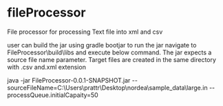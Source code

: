 # fileProcessor
File processor for processing Text file into xml and csv

user can build the jar using gradle bootjar
to run the jar navigate to  FileProcessor\build\libs
and execute below command.
The jar expects a source file name parameter. Target files are created in the same directory with .csv and.xml extension

java -jar FileProcessor-0.0.1-SNAPSHOT.jar --sourceFileName=C:\\Users\\prattr\\Desktop\\nordea\\sample_data\\large.in --processQueue.initialCapaity=50


